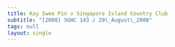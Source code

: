```yaml
---
title: Kay Swee Pin v Singapore Island Country Club
subtitle: "[2008] SGHC 143 / 29\_August\_2008"
tags: null
layout: single
---
```


